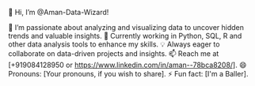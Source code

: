 👋 Hi, I’m @Aman-Data-Wizard!

👀 I’m passionate about analyzing and visualizing data to uncover hidden trends and valuable insights.
🌱 Currently working in Python, SQL, R and other data analysis tools to enhance my skills.
💡 Always eager to collaborate on data-driven projects and insights.
📫 Reach me at [+919084128950 or https://www.linkedin.com/in/aman--78bca8208/].
😄 Pronouns: [Your pronouns, if you wish to share].
⚡ Fun fact: [I'm a Baller].

<!---
Aman-Data-wizard/Aman-Data-wizard is a ✨ special ✨ repository because its `README.md` (this file) appears on your GitHub profile.
You can click the Preview link to take a look at your changes.
--->
